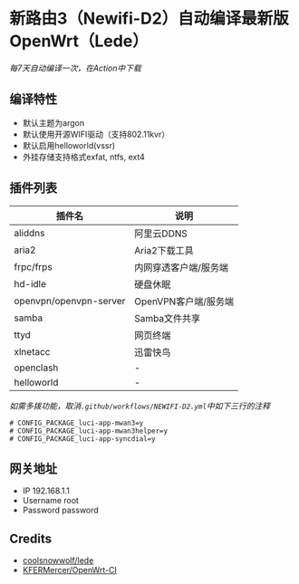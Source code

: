 # 新路由3（Newifi-D2）自动编译最新版OpenWrt（Lede）

*每7天自动编译一次，在Action中下载*

## 编译特性
- 默认主题为argon
- 默认使用开源WIFI驱动（支持802.11kvr）
- 默认启用helloworld(vssr)
- 外挂存储支持格式exfat, ntfs, ext4

## 插件列表

| 插件名                  | 说明               |
| ---------------------- | ----------------- | 
| aliddns                | 阿里云DDNS         |  
| aria2                  | Aria2下载工具       |
| frpc/frps              | 内网穿透客户端/服务端 |
| hd-idle                | 硬盘休眠            |
| openvpn/openvpn-server | OpenVPN客户端/服务端 |
| samba                  | Samba文件共享       |
| ttyd                   | 网页终端            |
| xlnetacc               | 迅雷快鸟            |
| openclash              | -                  |
| helloworld             | -                  |


*如需多拨功能，取消`.github/workflows/NEWIFI-D2.yml`中如下三行的注释*
```
# CONFIG_PACKAGE_luci-app-mwan3=y
# CONFIG_PACKAGE_luci-app-mwan3helper=y
# CONFIG_PACKAGE_luci-app-syncdial=y
```
## 网关地址
- IP 192.168.1.1
- Username root
- Password password

## Credits
- [coolsnowwolf/lede](https://github.com/coolsnowwolf/lede)
- [KFERMercer/OpenWrt-CI](https://github.com/KFERMercer/OpenWrt-CI)

